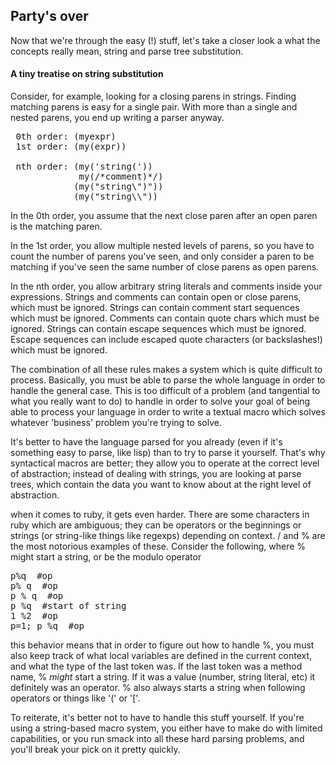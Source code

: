 
## Party's over

Now that we're through the easy (!) stuff, let's take a closer look a
what the concepts really mean, string and parse tree substitution.

#### A tiny treatise on string substitution

Consider, for example, looking for a closing parens in strings.
Finding matching parens is easy for a single pair.
With more than a single and nested parens, you end
up writing a parser anyway.

<pre class="brush:clojure">
 0th order: (myexpr)
 1st order: (my(expr))

 nth order: (my('string('))
             my(/*comment)*/)
            (my("string\")"))
            (my("string\\"))
</pre>


In the 0th order, you assume that the next close paren after an open paren is the matching
paren.

In the 1st order, you allow multiple nested levels of parens, so you have to count the
number of parens you've seen, and only consider a paren to be matching if you've seen the
same number of close parens as open parens.

In the nth order, you allow arbitrary string literals and comments inside your expressions.
Strings and comments can contain open or close parens, which must be ignored. Strings can
contain comment start sequences which must be ignored. Comments can contain quote chars
which must be ignored. Strings can contain escape sequences which must be ignored. Escape
sequences can include escaped quote characters (or backslashes!) which must be ignored.

The combination of all these rules makes a system which is quite difficult to process. Basically, 
you must be able to parse the whole language in order to handle the general case. This is too 
difficult of a problem (and tangential to what you really want to do) 
to handle in order to solve your goal of being able to process your language 
in order to write a textual macro which solves whatever 'business' problem you're trying to solve. 

It's better to have the language parsed for you already (even if it's something easy to 
parse, like lisp) than to try to parse it yourself. That's why syntactical macros are better;
they allow you to operate at the correct level of abstraction; instead of dealing with
strings, you are looking at parse trees, which contain the data you want to know about at the 
right level of abstraction.


when it comes to ruby, it gets even harder. There are some characters in ruby which are 
ambiguous; they can be operators or the beginnings or strings (or string-like things like
regexps) depending on context. / and % are the most notorious examples of these. Consider the 
following, where % might start a string, or be the modulo operator

<pre class="brush:ruby">
p%q  #op
p% q  #op
p % q  #op
p %q  #start of string
1 %2  #op
p=1; p %q  #op
</pre>

this behavior means that in order to figure out how to handle %, you must also keep track of 
what local variables are defined in the current context, and what the type of the last token was.
If the last token was a method name, % _might_ start a string. If it was a value (number, string literal, etc)
it definitely was an operator. % also always starts a string when following operators or things like '(' or '['.


To reiterate, it's better not to have to handle this stuff yourself. 
If you're using a string-based macro system, you either have to make do 
with limited capabilities, or you run smack into all these hard parsing problems, and 
you'll break your pick on it pretty quickly.
